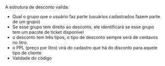 A estrutura de desconto valida:

- Qual o grupo que o usuário faz parte (usuários cadastrados fazem parte de um grupo)
- Se esse grupo tem direito ao desconto, ele identificará se esse grupo tem um pacote de ticket disponível
- o desconto tem três tipos, o tipo de desconto sempre será de centavos no litro.
- o PPL (preço por litro) virá do cadastro que há do disconto para aquele tipo de cliente
- Validade do código